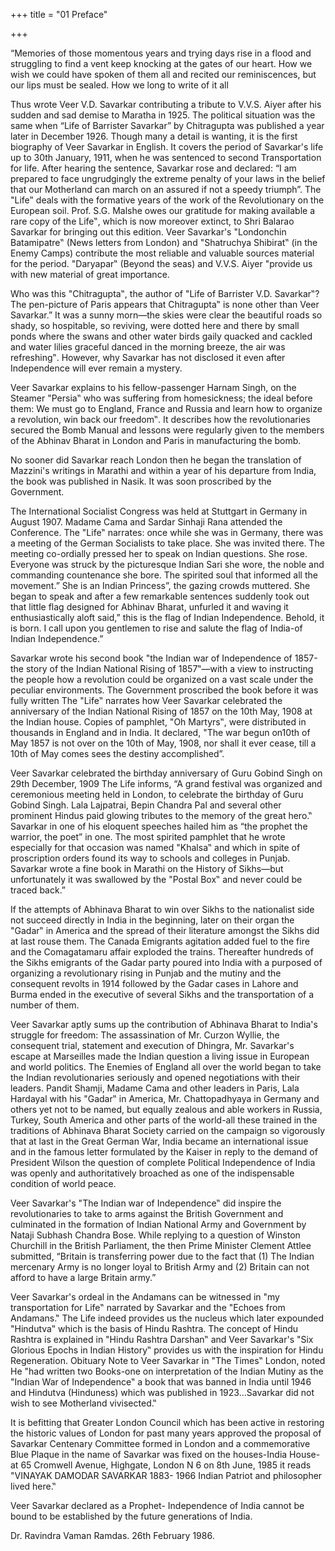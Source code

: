 +++
title = "01 Preface"

+++

“Memories of those momentous years and trying days rise in a flood and struggling to find a vent keep knocking at the gates of our heart. How we wish we could have spoken of them all and recited our reminiscences, but our lips must be sealed. How we long to write of it all

Thus wrote Veer V.D. Savarkar contributing a tribute to V.V.S. Aiyer after his sudden and sad demise to Maratha in 1925. The political situation was the same when “Life of Barrister Savarkar” by Chitragupta was published a year later in December 1926. Though many a detail is wanting, it is the first biography of Veer Savarkar in English. It covers the period of Savarkar's life up to 30th January, 1911, when he was sentenced to second Transportation for life. After hearing the sentence, Savarkar rose and declared: “I am prepared to face ungrudgingly the extreme penalty of your laws in the belief that our Motherland can march on an assured if not a speedy triumph”. The "Life‟ deals with the formative years of the work of the Revolutionary on the European soil. Prof. S.G. Malshe owes our gratitude for making available a rare copy of the Life‟, which is now moreover extinct, to Shri Balarao Savarkar for bringing out this edition. Veer Savarkar's "Londonchin Batamipatre‟ (News letters from London) and "Shatruchya Shibirat‟ (in the Enemy Camps) contribute the most reliable and valuable sources material for the period. "Daryapar‟ (Beyond the seas) and V.V.S. Aiyer "provide us with new material of great importance. 

Who was this "Chitragupta‟, the author of "Life of Barrister V.D. Savarkar‟? The pen-picture of Paris appears that Chitragupta‟ is none other than Veer Savarkar.” It was a sunny morn—the skies were clear the beautiful roads so shady, so hospitable, so reviving, were dotted here and there by small ponds where the swans and other water birds gaily quacked and cackled and water lilies graceful danced in the morning breeze, the air was refreshing‟. However, why Savarkar has not disclosed it even after Independence will ever remain a mystery. 

Veer Savarkar explains to his fellow-passenger Harnam Singh, on the Steamer "Persia‟ who was suffering from homesickness; the ideal before them: We must go to England, France and Russia and learn how to organize a revolution, win back our freedom‟. It describes how the revolutionaries secured the Bomb Manual and lessons were regularly given to the members of the Abhinav Bharat in London and Paris in manufacturing the bomb. 

No sooner did Savarkar reach London then he began the translation of Mazzini's writings in Marathi and within a year of his departure from India, the book was published in Nasik. It was soon proscribed by the Government. 

The International Socialist Congress was held at Stuttgart in Germany in August 1907. Madame Cama and Sardar Sinhaji Rana attended the Conference. The "Life‟ narrates: once while she was in Germany, there was a meeting of the German Socialists to take place. She was invited there. The meeting co-ordially pressed her to speak on Indian questions. She rose. Everyone was struck by the picturesque Indian Sari she wore, the noble and commanding countenance she bore. The spirited soul that informed all the movement.” She is an Indian Princess”, the gazing crowds muttered. She began to speak and after a few remarkable sentences suddenly took out that little flag designed for Abhinav Bharat, unfurled it and waving it enthusiastically aloft said,” this is the flag of Indian Independence. Behold, it is born. I call upon you gentlemen to rise and salute the flag of India-of Indian Independence.” 

Savarkar wrote his second book "the Indian war of Independence of 1857-the story of the Indian National Rising of 1857‟—with a view to instructing the people how a revolution could be organized on a vast scale under the peculiar environments. The Government proscribed the book before it was fully written The "Life‟ narrates how Veer Savarkar celebrated the anniversary of the Indian National Rising of 1857 on the 10th May, 1908 at the Indian house. Copies of pamphlet, "Oh Martyrs‟, were distributed in thousands in England and in India. It declared, "The war begun on10th of May 1857 is not over on the 10th of May, 1908, nor shall it ever cease, till a 10th of May comes sees the destiny accomplished”. 

Veer Savarkar celebrated the birthday anniversary of Guru Gobind Singh on 29th December, 1909 The Life informs, “A grand festival was organized and ceremonious meeting held in London, to celebrate the birthday of Guru Gobind Singh. Lala Lajpatrai, Bepin Chandra Pal and several other prominent Hindus paid glowing tributes to the memory of the great hero.‟ Savarkar in one of his eloquent speeches hailed him as “the prophet the warrior, the poet” in one. The most spirited pamphlet that he wrote especially for that occasion was named "Khalsa‟ and which in spite of proscription orders found its way to schools and colleges in Punjab. Savarkar wrote a fine book in Marathi on the History of Sikhs—but unfortunately it was swallowed by the "Postal Box‟ and never could be traced back.” 

If the attempts of Abhinava Bharat to win over Sikhs to the nationalist side not succeed directly in India in the beginning, later on their organ the "Gadar‟ in America and the spread of their literature amongst the Sikhs did at last rouse them. The Canada Emigrants agitation added fuel to the fire and the Comagatamaru affair exploded the trains. Thereafter hundreds of the Sikhs emigrants of the Gadar party poured into India with a purposed of organizing a revolutionary rising in Punjab and the mutiny and the consequent revolts in 1914 followed by the Gadar cases in Lahore and Burma ended in the executive of several Sikhs and the transportation of a number of them. 

Veer Savarkar aptly sums up the contribution of Abhinava Bharat to India's struggle for freedom: The assassination of Mr. Curzon Wyllie, the consequent trial, statement and execution of Dhingra, Mr. Savarkar's escape at Marseilles made the Indian question a living issue in European and world politics. The Enemies of England all over the world began to take the Indian revolutionaries seriously and opened negotiations with their leaders. Pandit Shamji, Madame Cama and other leaders in Paris, Lala Hardayal with his "Gadar‟ in America, Mr. Chattopadhyaya in Germany and others yet not to be named, but equally zealous and able workers in Russia, Turkey, South America and other parts of the world-all these trained in the traditions of Abhinava Bharat Society carried on the campaign so vigorously that at last in the Great German War, India became an international issue and in the famous letter formulated by the Kaiser in reply to the demand of President Wilson the question of complete Political Independence of India was openly and authoritatively broached as one of the indispensable condition of world peace. 

Veer Savarkar's "The Indian war of Independence‟ did inspire the revolutionaries to take to arms against the British Government and culminated in the formation of Indian National Army and Government by Nataji Subhash Chandra Bose. While replying to a question of Winston Churchill in the British Parliament, the then Prime Minister Clement Attlee submitted, “Britain is transferring power due to the fact that (1) The Indian mercenary Army is no longer loyal to British Army and (2) Britain can not afford to have a large Britain army.” 

Veer Savarkar's ordeal in the Andamans can be witnessed in "my transportation for Life‟ narrated by Savarkar and the "Echoes from Andamans.‟ The Life indeed provides us the nucleus which later expounded "Hindutva‟ which is the basis of Hindu Rashtra. The concept of Hindu Rashtra is explained in "Hindu Rashtra Darshan‟ and Veer Savarkar's "Six Glorious Epochs in Indian History‟ provides us with the inspiration for Hindu Regeneration. Obituary Note to Veer Savarkar in "The Times‟ London, noted He "had written two Books-one on interpretation of the Indian Mutiny as the "Indian War of Independence‟ a book that was banned in India until 1946 and Hindutva (Hinduness) which was published in 1923...Savarkar did not wish to see Motherland vivisected.‟ 

It is befitting that Greater London Council which has been active in restoring the historic values of London for past many years approved the proposal of Savarkar Centenary Committee formed in London and a commemorative Blue Plaque in the name of Savarkar was fixed on the houses-India House-at 65 Cromwell Avenue, Highgate, London N 6 on 8th June, 1985 it reads "VINAYAK DAMODAR SAVARKAR 1883- 1966 Indian Patriot and philosopher lived here.‟ 

Veer Savarkar declared as a Prophet- Independence of India cannot be bound to be established by the future generations of India. 

Dr. Ravindra Vaman Ramdas. 26th February 1986. 
